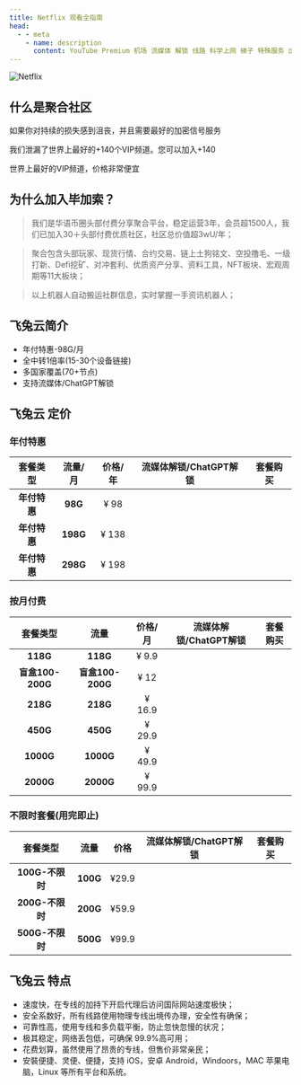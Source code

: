 ```yaml
---
title: Netflix 观看全指南
head:
  - - meta
    - name: description
      content: YouTube Premium 机场 流媒体 解锁 线路 科学上网 梯子 特殊服务 出国服务 奈飞 Netflix 迪士尼 YouTube 油管 hulu FlyingBird 青云梯 HBO Max Spotify 奈飞小铺 银河录像局
---
```


![Netflix](http://godleak.net/wp-content/uploads/2022/05/AdobeStock_441375539-scaled.jpeg 'Netflix')

## 什么是聚合社区

如果你对持续的损失感到沮丧，并且需要最好的加密信号服务

 

我们泄漏了世界上最好的+140个VIP频道。您可以加入+140

 

世界上最好的VIP频道，价格非常便宜

 
## 为什么加入毕加索？
>
> 我们是华语币圈头部付费分享聚合平台，稳定运营3年，会员超1500人，我们已加入30＋头部付费优质社区，社区总价值超3wU/年；

> 聚合包含头部玩家、现货行情、合约交易、链上土狗铭文、空投撸毛、一级打新、Defi挖矿、对冲套利、优质资产分享、资料工具，NFT板块、宏观周期等11大板块；

> 以上机器人自动搬运社群信息，实时掌握一手资讯机器人；
<Box :items="[
  { link: 'https://ihezu.love/UKTer6', image: 'https://i.theojs.cn/logo/netflix.svg', name: 'Netflix 账号', tag: '合租平台' },
  { link: '/serve/airport/qingyunti', image: 'https://i.theojs.cn/logo/netflix.svg', name: 'Netflix 线路', tag: '流媒体解锁' }
  ]"/>

## 飞兔云简介

- <iconify-icon icon="tabler:square-check-filled" style="color: var(--vp-c-green-1)" alt="check"></iconify-icon> 年付特惠-98G/月
- <iconify-icon icon="tabler:square-check-filled" style="color: var(--vp-c-green-1)" alt="check"></iconify-icon> 全中转1倍率(15-30个设备链接)
- <iconify-icon icon="tabler:square-check-filled" style="color: var(--vp-c-green-1)" alt="check"></iconify-icon> 多国家覆盖(70+节点)
- <iconify-icon icon="tabler:square-check-filled" style="color: var(--vp-c-green-1)" alt="check"></iconify-icon> 支持流媒体/ChatGPT解锁

## 飞兔云 定价

### 年付特惠

|                   套餐类型                    | 流量/月  | 价格/年 |                                             流媒体解锁/ChatGPT解锁                                             |                                                     套餐购买                                                     |
| :-------------------------------------------: | :------: | :-----: | :------------------------------------------------------------------------------------------------------------: | :--------------------------------------------------------------------------------------------------------------: |
|                 **年付特惠**                  | **98G**  |  ¥ 98   | <iconify-icon icon="tabler:square-check-filled" style="color: var(--vp-c-green-1)" alt="check"></iconify-icon> | <a href="https://feitu.im/index.html?register=2cFF8mg4" target="_blank"><Badge type="tip" text="立即购买" /></a> |
| <Badge type="tip" text="推荐" /> **年付特惠** | **198G** |  ¥ 138  | <iconify-icon icon="tabler:square-check-filled" style="color: var(--vp-c-green-1)" alt="check"></iconify-icon> | <a href="https://feitu.im/index.html?register=2cFF8mg4" target="_blank"><Badge type="tip" text="立即购买" /></a> |
|                 **年付特惠**                  | **298G** |  ¥ 198  | <iconify-icon icon="tabler:square-check-filled" style="color: var(--vp-c-green-1)" alt="check"></iconify-icon> | <a href="https://feitu.im/index.html?register=2cFF8mg4" target="_blank"><Badge type="tip" text="立即购买" /></a> |

### 按月付费

|     套餐类型     |       流量       | 价格/月 |                                             流媒体解锁/ChatGPT解锁                                             |                                                     套餐购买                                                     |
| :--------------: | :--------------: | :-----: | :------------------------------------------------------------------------------------------------------------: | :--------------------------------------------------------------------------------------------------------------: |
|     **118G**     |     **118G**     |  ¥ 9.9  | <iconify-icon icon="tabler:square-check-filled" style="color: var(--vp-c-green-1)" alt="check"></iconify-icon> | <a href="https://feitu.im/index.html?register=2cFF8mg4" target="_blank"><Badge type="tip" text="立即购买" /></a> |
| **盲盒100-200G** | **盲盒100-200G** |  ¥ 12   | <iconify-icon icon="tabler:square-check-filled" style="color: var(--vp-c-green-1)" alt="check"></iconify-icon> | <a href="https://feitu.im/index.html?register=2cFF8mg4" target="_blank"><Badge type="tip" text="立即购买" /></a> |
|     **218G**     |     **218G**     | ¥ 16.9  | <iconify-icon icon="tabler:square-check-filled" style="color: var(--vp-c-green-1)" alt="check"></iconify-icon> | <a href="https://feitu.im/index.html?register=2cFF8mg4" target="_blank"><Badge type="tip" text="立即购买" /></a> |
|     **450G**     |     **450G**     | ¥ 29.9  | <iconify-icon icon="tabler:square-check-filled" style="color: var(--vp-c-green-1)" alt="check"></iconify-icon> | <a href="https://feitu.im/index.html?register=2cFF8mg4" target="_blank"><Badge type="tip" text="立即购买" /></a> |
|    **1000G**     |    **1000G**     | ¥ 49.9  | <iconify-icon icon="tabler:square-check-filled" style="color: var(--vp-c-green-1)" alt="check"></iconify-icon> | <a href="https://feitu.im/index.html?register=2cFF8mg4" target="_blank"><Badge type="tip" text="立即购买" /></a> |
|    **2000G**     |    **2000G**     | ¥ 99.9  | <iconify-icon icon="tabler:square-check-filled" style="color: var(--vp-c-green-1)" alt="check"></iconify-icon> | <a href="https://feitu.im/index.html?register=2cFF8mg4" target="_blank"><Badge type="tip" text="立即购买" /></a> |

### 不限时套餐(用完即止)

|    套餐类型     |   流量   | 价格  |                                             流媒体解锁/ChatGPT解锁                                             |                                                     套餐购买                                                     |
| :-------------: | :------: | :---: | :------------------------------------------------------------------------------------------------------------: | :--------------------------------------------------------------------------------------------------------------: |
| **100G-不限时** | **100G** | ¥29.9 | <iconify-icon icon="tabler:square-check-filled" style="color: var(--vp-c-green-1)" alt="check"></iconify-icon> | <a href="https://feitu.im/index.html?register=2cFF8mg4" target="_blank"><Badge type="tip" text="立即购买" /></a> |
| **200G-不限时** | **200G** | ¥59.9 | <iconify-icon icon="tabler:square-check-filled" style="color: var(--vp-c-green-1)" alt="check"></iconify-icon> | <a href="https://feitu.im/index.html?register=2cFF8mg4" target="_blank"><Badge type="tip" text="立即购买" /></a> |
| **500G-不限时** | **500G** | ¥99.9 | <iconify-icon icon="tabler:square-check-filled" style="color: var(--vp-c-green-1)" alt="check"></iconify-icon> | <a href="https://feitu.im/index.html?register=2cFF8mg4" target="_blank"><Badge type="tip" text="立即购买" /></a> |

## 飞兔云 特点

- 速度快，在专线的加持下开启代理后访问国际网站速度极快；
- 安全系数好，所有线路使用物理专线出境传办理，安全性有确保；
- 可靠性高，使用专线和多负载平衡，防止忽快忽慢的状况；
- 极其稳定，网络丢包低，可确保 99.9%高可用；
- 花费划算，虽然使用了昂贵的专线，但售价非常亲民；
- 安裝便捷、灵便、便捷，支持 iOS，安卓 Android，Windoors，MAC 苹果电脑，Linux 等所有平台和系统。
